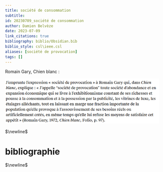 ```yaml
---
title: société de consommation
subtitle:
id: 20230709_société de consommation
author: Damien Belvèze
date: 2023-07-09
link_citations: true
bibliography: biblio/Obsidian.bib
biblio_style: csl\ieee.csl
aliases: [société de provocation]
tags: []
---
```


Romain Gary, Chien blanc : 

![](images/societe_provocation.png)

$\newline$
# bibliographie
$\newline$






